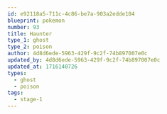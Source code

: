 ```yaml
---
id: e92118a5-711c-4c86-be7a-903a2edde104
blueprint: pokemon
number: 93
title: Haunter
type_1: ghost
type_2: poison
author: 4d8d6ede-5963-429f-9c2f-74b897007e0c
updated_by: 4d8d6ede-5963-429f-9c2f-74b897007e0c
updated_at: 1716140726
types:
  - ghost
  - poison
tags:
  - stage-1
---
```

